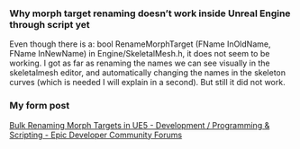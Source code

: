 ### Why morph target renaming doesn’t work inside Unreal Engine through script yet

Even though there is a: <span class="blue">bool RenameMorphTarget (FName InOldName, FName InNewName)</span> in Engine/SkeletalMesh.h, it does not seem to be working. I got as far as renaming the names we can see visually in the skeletalmesh editor, and automatically changing the names in the skeleton curves (which is needed I will explain in a second). But still it did not work. 


### My form post
[Bulk Renaming Morph Targets in UE5 - Development / Programming & Scripting - Epic Developer Community Forums](https://forums.unrealengine.com/t/bulk-renaming-morph-targets-in-ue5/2661449)
